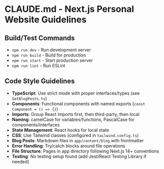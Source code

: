 # CLAUDE.md - Next.js Personal Website Guidelines

## Build/Test Commands
- `npm run dev` - Run development server
- `npm run build` - Build for production
- `npm run start` - Start production server
- `npm run lint` - Run ESLint

## Code Style Guidelines
- **TypeScript**: Use strict mode with proper interfaces/types (see `GetBlogPosts.ts`)
- **Components**: Functional components with named exports (`const Component = () => {}`)
- **Imports**: Group React imports first, then third-party, then local
- **Naming**: camelCase for variables/functions, PascalCase for components/interfaces
- **State Management**: React hooks for local state
- **CSS**: Use Tailwind classes (configured in `tailwind.config.ts`)
- **Blog Posts**: Markdown files in `app/content/blog` with frontmatter
- **Error Handling**: Try/catch blocks around file operations
- **File Structure**: Pages in app directory following Next.js 14+ conventions
- **Testing**: No testing setup found (add Jest/React Testing Library if needed)